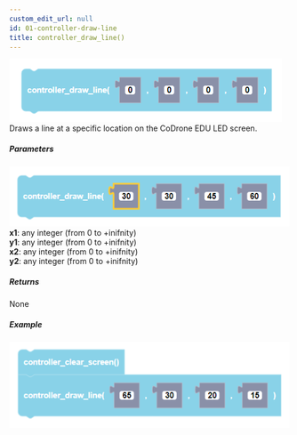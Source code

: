 ```yaml
---
custom_edit_url: null
id: 01-controller-draw-line
title: controller_draw_line()
---
```


![controller draw line block image](controller_draw_line.PNG)<br />
Draws a line at a specific location on the CoDrone EDU LED screen.

##### Parameters
![controller draw line block image](controller_draw_line_params.PNG) <br />
**x1**: any integer (from 0 to +inifnity) <br />
**y1**: any integer (from 0 to +inifnity) <br />
**x2**: any integer (from 0 to +inifnity) <br />
**y2**: any integer (from 0 to +inifnity) <br />

##### Returns

None

##### Example

![controller draw line example](controller_draw_line_example.PNG)